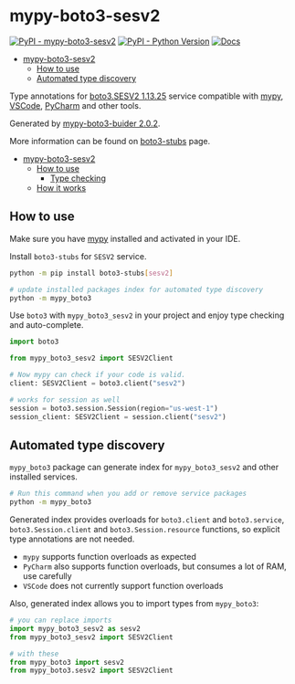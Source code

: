 # mypy-boto3-sesv2

[![PyPI - mypy-boto3-sesv2](https://img.shields.io/pypi/v/mypy-boto3-sesv2.svg?color=blue)](https://pypi.org/project/mypy-boto3-sesv2)
[![PyPI - Python Version](https://img.shields.io/pypi/pyversions/mypy-boto3-sesv2.svg?color=blue)](https://pypi.org/project/mypy-boto3-sesv2)
[![Docs](https://img.shields.io/readthedocs/mypy-boto3-builder.svg?color=blue)](https://mypy-boto3-builder.readthedocs.io/)

- [mypy-boto3-sesv2](#mypy-boto3-sesv2)
  - [How to use](#how-to-use)
  - [Automated type discovery](#automated-type-discovery)


Type annotations for
[boto3.SESV2 1.13.25](https://boto3.amazonaws.com/v1/documentation/api/1.13.25/reference/services/sesv2.html#SESV2) service
compatible with [mypy](https://github.com/python/mypy), [VSCode](https://code.visualstudio.com/),
[PyCharm](https://www.jetbrains.com/pycharm/) and other tools.

Generated by [mypy-boto3-buider 2.0.2](https://github.com/vemel/mypy_boto3_builder).

More information can be found on [boto3-stubs](https://pypi.org/project/boto3-stubs/) page.

- [mypy-boto3-sesv2](#mypy-boto3-sesv2)
  - [How to use](#how-to-use)
    - [Type checking](#type-checking)
  - [How it works](#how-it-works)

## How to use

Make sure you have [mypy](https://github.com/python/mypy) installed and activated in your IDE.

Install `boto3-stubs` for `SESV2` service.

```bash
python -m pip install boto3-stubs[sesv2]

# update installed packages index for automated type discovery
python -m mypy_boto3
```

Use `boto3` with `mypy_boto3_sesv2` in your project and enjoy type checking and auto-complete.

```python
import boto3

from mypy_boto3_sesv2 import SESV2Client

# Now mypy can check if your code is valid.
client: SESV2Client = boto3.client("sesv2")

# works for session as well
session = boto3.session.Session(region="us-west-1")
session_client: SESV2Client = session.client("sesv2")

```

## Automated type discovery

`mypy_boto3` package can generate index for `mypy_boto3_sesv2` and other installed services.

```bash
# Run this command when you add or remove service packages
python -m mypy_boto3
```

Generated index provides overloads for `boto3.client` and `boto3.service`,
`boto3.Session.client` and `boto3.Session.resource` functions,
so explicit type annotations are not needed.

- `mypy` supports function overloads as expected
- `PyCharm` also supports function overloads, but consumes a lot of RAM, use carefully
- `VSCode` does not currently support function overloads

Also, generated index allows you to import types from `mypy_boto3`:

```python
# you can replace imports
import mypy_boto3_sesv2 as sesv2
from mypy_boto3_sesv2 import SESV2Client

# with these
from mypy_boto3 import sesv2
from mypy_boto3.sesv2 import SESV2Client
```